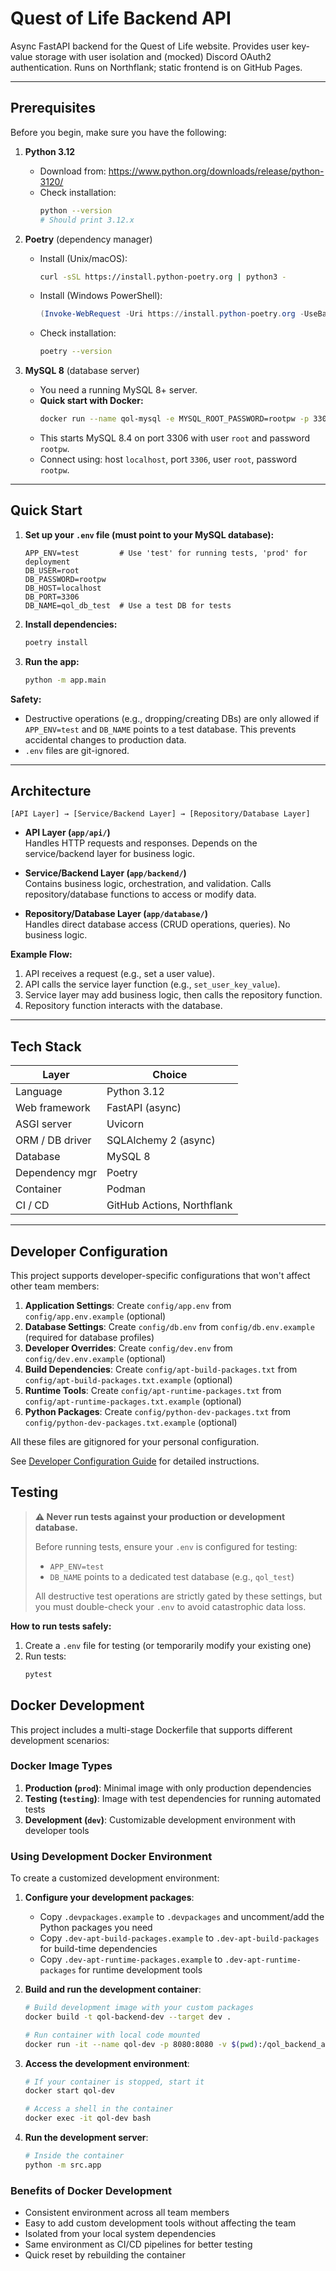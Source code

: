 # Quest of Life Backend API

Async FastAPI backend for the Quest of Life website. Provides user key-value storage with user isolation and (mocked) Discord OAuth2 authentication. Runs on Northflank; static frontend is on GitHub Pages.

---

## Prerequisites

Before you begin, make sure you have the following:

1. **Python 3.12**
   - Download from: https://www.python.org/downloads/release/python-3120/
   - Check installation:
     ```bash
     python --version
     # Should print 3.12.x
     ```

2. **Poetry** (dependency manager)
   - Install (Unix/macOS):
     ```bash
     curl -sSL https://install.python-poetry.org | python3 -
     ```
   - Install (Windows PowerShell):
     ```powershell
     (Invoke-WebRequest -Uri https://install.python-poetry.org -UseBasicParsing).Content | python -
     ```
   - Check installation:
     ```bash
     poetry --version
     ```

3. **MySQL 8** (database server)
   - You need a running MySQL 8+ server.
   - **Quick start with Docker:**
     ```bash
     docker run --name qol-mysql -e MYSQL_ROOT_PASSWORD=rootpw -p 3306:3306 -d mysql:8.4
     ```
   - This starts MySQL 8.4 on port 3306 with user `root` and password `rootpw`.
   - Connect using: host `localhost`, port `3306`, user `root`, password `rootpw`.

---

## Quick Start

1. **Set up your `.env` file (must point to your MySQL database):**
   ```env
   APP_ENV=test         # Use 'test' for running tests, 'prod' for deployment
   DB_USER=root
   DB_PASSWORD=rootpw
   DB_HOST=localhost
   DB_PORT=3306
   DB_NAME=qol_db_test  # Use a test DB for tests
   ```
2. **Install dependencies:**
   ```bash
   poetry install
   ```
3. **Run the app:**
   ```bash
   python -m app.main
   ```

**Safety:**
- Destructive operations (e.g., dropping/creating DBs) are only allowed if `APP_ENV=test` and `DB_NAME` points to a test database. This prevents accidental changes to production data.
- `.env` files are git-ignored.

---

## Architecture

```
[API Layer] → [Service/Backend Layer] → [Repository/Database Layer]
```

- **API Layer (`app/api/`)**  
  Handles HTTP requests and responses. Depends on the service/backend layer for business logic.

- **Service/Backend Layer (`app/backend/`)**  
  Contains business logic, orchestration, and validation. Calls repository/database functions to access or modify data.

- **Repository/Database Layer (`app/database/`)**  
  Handles direct database access (CRUD operations, queries). No business logic.

**Example Flow:**
1. API receives a request (e.g., set a user value).
2. API calls the service layer function (e.g., `set_user_key_value`).
3. Service layer may add business logic, then calls the repository function.
4. Repository function interacts with the database.

---

## Tech Stack

| Layer           | Choice                |
| --------------- | --------------------- |
| Language        | Python 3.12           |
| Web framework   | FastAPI (async)       |
| ASGI server     | Uvicorn               |
| ORM / DB driver | SQLAlchemy 2 (async)  |
| Database        | MySQL 8               |
| Dependency mgr  | Poetry                |
| Container       | Podman                |
| CI / CD         | GitHub Actions, Northflank |

---

## Developer Configuration

This project supports developer-specific configurations that won't affect other team members:

1. **Application Settings**: Create `config/app.env` from `config/app.env.example` (optional)
2. **Database Settings**: Create `config/db.env` from `config/db.env.example` (required for database profiles)
3. **Developer Overrides**: Create `config/dev.env` from `config/dev.env.example` (optional)
4. **Build Dependencies**: Create `config/apt-build-packages.txt` from `config/apt-build-packages.txt.example` (optional)
5. **Runtime Tools**: Create `config/apt-runtime-packages.txt` from `config/apt-runtime-packages.txt.example` (optional)
6. **Python Packages**: Create `config/python-dev-packages.txt` from `config/python-dev-packages.txt.example` (optional)

All these files are gitignored for your personal configuration.

See [Developer Configuration Guide](./docs/DEVELOPER_CONFIG.md) for detailed instructions.

## Testing

> **⚠️ Never run tests against your production or development database.**
> 
> Before running tests, ensure your `.env` is configured for testing:
> - `APP_ENV=test`
> - `DB_NAME` points to a dedicated test database (e.g., `qol_test`)
> 
> All destructive test operations are strictly gated by these settings, but you must double-check your `.env` to avoid catastrophic data loss.

**How to run tests safely:**
1. Create a `.env` file for testing (or temporarily modify your existing one)
2. Run tests:
   ```bash
   pytest
   ```

## Docker Development

This project includes a multi-stage Dockerfile that supports different development scenarios:

### Docker Image Types

1. **Production (`prod`)**: Minimal image with only production dependencies
2. **Testing (`testing`)**: Image with test dependencies for running automated tests
3. **Development (`dev`)**: Customizable development environment with developer tools

### Using Development Docker Environment

To create a customized development environment:

1. **Configure your development packages**:
   - Copy `.devpackages.example` to `.devpackages` and uncomment/add the Python packages you need
   - Copy `.dev-apt-build-packages.example` to `.dev-apt-build-packages` for build-time dependencies
   - Copy `.dev-apt-runtime-packages.example` to `.dev-apt-runtime-packages` for runtime development tools

2. **Build and run the development container**:
   ```bash
   # Build development image with your custom packages
   docker build -t qol-backend-dev --target dev .

   # Run container with local code mounted
   docker run -it --name qol-dev -p 8080:8080 -v $(pwd):/qol_backend_api qol-backend-dev
   ```

3. **Access the development environment**:
   ```bash
   # If your container is stopped, start it
   docker start qol-dev

   # Access a shell in the container
   docker exec -it qol-dev bash
   ```

4. **Run the development server**:
   ```bash
   # Inside the container
   python -m src.app
   ```

### Benefits of Docker Development

- Consistent environment across all team members
- Easy to add custom development tools without affecting the team
- Isolated from your local system dependencies
- Same environment as CI/CD pipelines for better testing
- Quick reset by rebuilding the container


